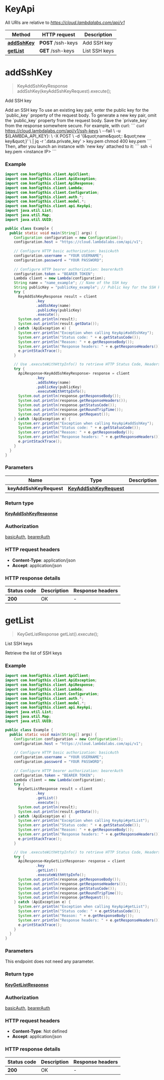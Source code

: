 # KeyApi

All URIs are relative to *https://cloud.lambdalabs.com/api/v1*

| Method | HTTP request | Description |
|------------- | ------------- | -------------|
| [**addSshKey**](KeyApi.md#addSshKey) | **POST** /ssh-keys | Add SSH key |
| [**getList**](KeyApi.md#getList) | **GET** /ssh-keys | List SSH keys |


<a name="addSshKey"></a>
# **addSshKey**
> KeyAddSshKeyResponse addSshKey(keyAddSshKeyRequest).execute();

Add SSH key

Add an SSH key  To use an existing key pair, enter the public key for the &#x60;public_key&#x60; property of the request body.  To generate a new key pair, omit the &#x60;public_key&#x60; property from the request body. Save the &#x60;private_key&#x60; from the response somewhere secure. For example, with curl:  &#x60;&#x60;&#x60; curl https://cloud.lambdalabs.com/api/v1/ssh-keys \\   --fail \\   -u ${LAMBDA_API_KEY}: \\   -X POST \\   -d &#39;{\&quot;name\&quot;: \&quot;new key\&quot;}&#39; \\   | jq -r &#39;.data.private_key&#39; &gt; key.pem  chmod 400 key.pem &#x60;&#x60;&#x60;  Then, after you launch an instance with &#x60;new key&#x60; attached to it: &#x60;&#x60;&#x60; ssh -i key.pem &lt;instance IP&gt; &#x60;&#x60;&#x60; 

### Example
```java
import com.konfigthis.client.ApiClient;
import com.konfigthis.client.ApiException;
import com.konfigthis.client.ApiResponse;
import com.konfigthis.client.Lambda;
import com.konfigthis.client.Configuration;
import com.konfigthis.client.auth.*;
import com.konfigthis.client.model.*;
import com.konfigthis.client.api.KeyApi;
import java.util.List;
import java.util.Map;
import java.util.UUID;

public class Example {
  public static void main(String[] args) {
    Configuration configuration = new Configuration();
    configuration.host = "https://cloud.lambdalabs.com/api/v1";
    
    // Configure HTTP basic authorization: basicAuth
    configuration.username = "YOUR USERNAME";
    configuration.password = "YOUR PASSWORD";
    
    // Configure HTTP bearer authorization: bearerAuth
    configuration.token = "BEARER TOKEN";
    Lambda client = new Lambda(configuration);
    String name = "name_example"; // Name of the SSH key
    String publicKey = "publicKey_example"; // Public key for the SSH key
    try {
      KeyAddSshKeyResponse result = client
              .key
              .addSshKey(name)
              .publicKey(publicKey)
              .execute();
      System.out.println(result);
      System.out.println(result.getData());
    } catch (ApiException e) {
      System.err.println("Exception when calling KeyApi#addSshKey");
      System.err.println("Status code: " + e.getStatusCode());
      System.err.println("Reason: " + e.getResponseBody());
      System.err.println("Response headers: " + e.getResponseHeaders());
      e.printStackTrace();
    }

    // Use .executeWithHttpInfo() to retrieve HTTP Status Code, Headers and Request
    try {
      ApiResponse<KeyAddSshKeyResponse> response = client
              .key
              .addSshKey(name)
              .publicKey(publicKey)
              .executeWithHttpInfo();
      System.out.println(response.getResponseBody());
      System.out.println(response.getResponseHeaders());
      System.out.println(response.getStatusCode());
      System.out.println(response.getRoundTripTime());
      System.out.println(response.getRequest());
    } catch (ApiException e) {
      System.err.println("Exception when calling KeyApi#addSshKey");
      System.err.println("Status code: " + e.getStatusCode());
      System.err.println("Reason: " + e.getResponseBody());
      System.err.println("Response headers: " + e.getResponseHeaders());
      e.printStackTrace();
    }
  }
}

```

### Parameters

| Name | Type | Description  | Notes |
|------------- | ------------- | ------------- | -------------|
| **keyAddSshKeyRequest** | [**KeyAddSshKeyRequest**](KeyAddSshKeyRequest.md)|  | |

### Return type

[**KeyAddSshKeyResponse**](KeyAddSshKeyResponse.md)

### Authorization

[basicAuth](../README.md#basicAuth), [bearerAuth](../README.md#bearerAuth)

### HTTP request headers

 - **Content-Type**: application/json
 - **Accept**: application/json

### HTTP response details
| Status code | Description | Response headers |
|-------------|-------------|------------------|
| **200** | OK |  -  |

<a name="getList"></a>
# **getList**
> KeyGetListResponse getList().execute();

List SSH keys

Retrieve the list of SSH keys

### Example
```java
import com.konfigthis.client.ApiClient;
import com.konfigthis.client.ApiException;
import com.konfigthis.client.ApiResponse;
import com.konfigthis.client.Lambda;
import com.konfigthis.client.Configuration;
import com.konfigthis.client.auth.*;
import com.konfigthis.client.model.*;
import com.konfigthis.client.api.KeyApi;
import java.util.List;
import java.util.Map;
import java.util.UUID;

public class Example {
  public static void main(String[] args) {
    Configuration configuration = new Configuration();
    configuration.host = "https://cloud.lambdalabs.com/api/v1";
    
    // Configure HTTP basic authorization: basicAuth
    configuration.username = "YOUR USERNAME";
    configuration.password = "YOUR PASSWORD";
    
    // Configure HTTP bearer authorization: bearerAuth
    configuration.token = "BEARER TOKEN";
    Lambda client = new Lambda(configuration);
    try {
      KeyGetListResponse result = client
              .key
              .getList()
              .execute();
      System.out.println(result);
      System.out.println(result.getData());
    } catch (ApiException e) {
      System.err.println("Exception when calling KeyApi#getList");
      System.err.println("Status code: " + e.getStatusCode());
      System.err.println("Reason: " + e.getResponseBody());
      System.err.println("Response headers: " + e.getResponseHeaders());
      e.printStackTrace();
    }

    // Use .executeWithHttpInfo() to retrieve HTTP Status Code, Headers and Request
    try {
      ApiResponse<KeyGetListResponse> response = client
              .key
              .getList()
              .executeWithHttpInfo();
      System.out.println(response.getResponseBody());
      System.out.println(response.getResponseHeaders());
      System.out.println(response.getStatusCode());
      System.out.println(response.getRoundTripTime());
      System.out.println(response.getRequest());
    } catch (ApiException e) {
      System.err.println("Exception when calling KeyApi#getList");
      System.err.println("Status code: " + e.getStatusCode());
      System.err.println("Reason: " + e.getResponseBody());
      System.err.println("Response headers: " + e.getResponseHeaders());
      e.printStackTrace();
    }
  }
}

```

### Parameters
This endpoint does not need any parameter.

### Return type

[**KeyGetListResponse**](KeyGetListResponse.md)

### Authorization

[basicAuth](../README.md#basicAuth), [bearerAuth](../README.md#bearerAuth)

### HTTP request headers

 - **Content-Type**: Not defined
 - **Accept**: application/json

### HTTP response details
| Status code | Description | Response headers |
|-------------|-------------|------------------|
| **200** | OK |  -  |

